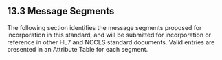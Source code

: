 ## 13.3 Message Segments

The following section identifies the message segments proposed for incorporation in this standard, and will be submitted for incorporation or reference in other HL7 and NCCLS standard documents. Valid entries are presented in an Attribute Table for each segment.

